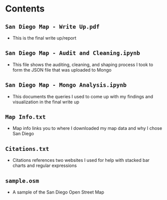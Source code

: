 # Contents

## `San Diego Map - Write Up.pdf`

- This is the final write up/report

## `San Diego Map - Audit and Cleaning.ipynb`

- This file shows the auditing, cleaning, and shaping process I took to form the JSON file that was uploaded to Mongo

## `San Diego Map - Mongo Analysis.ipynb`

- This documents the queries I used to come up with my findings and visualization in the final write up

## `Map Info.txt`

- Map info links you to where I downloaded my map data and why I chose San Diego

## `Citations.txt`

- Citations references two websites I used for help with stacked bar charts and regular expressions

## `sample.osm`

- A sample of the San Diego Open Street Map
